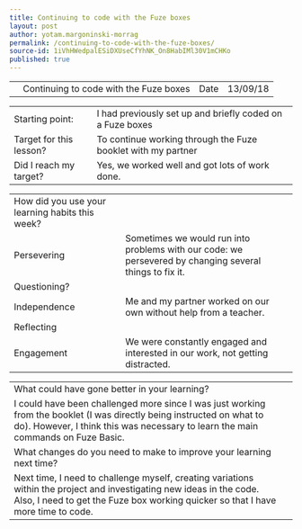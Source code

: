 ```yaml
---
title: Continuing to code with the Fuze boxes
layout: post
author: yotam.margoninski-morrag
permalink: /continuing-to-code-with-the-fuze-boxes/
source-id: 1iVhHWedpalESiDXUseCfYhNK_On8HabIMl30V1mCHKo
published: true
---
```

<table>
  <tr>
    <td></td>
    <td>Continuing to code with the Fuze boxes</td>
    <td>Date</td>
    <td>13/09/18</td>
  </tr>
</table>


<table>
  <tr>
    <td>Starting point:</td>
    <td>I had previously set up and briefly coded on a Fuze boxes</td>
  </tr>
  <tr>
    <td>Target for this lesson?</td>
    <td>To continue working through the Fuze booklet with my partner</td>
  </tr>
  <tr>
    <td>Did I reach my target? </td>
    <td>Yes, we worked well and got lots of work done.</td>
  </tr>
</table>


<table>
  <tr>
    <td>How did you use your learning habits this week?</td>
    <td></td>
  </tr>
  <tr>
    <td>Persevering</td>
    <td>Sometimes we would run into problems with our code: we persevered by changing several things to fix it.</td>
  </tr>
  <tr>
    <td>Questioning?</td>
    <td></td>
  </tr>
  <tr>
    <td>Independence</td>
    <td>Me and my partner worked on our own without help from a teacher.</td>
  </tr>
  <tr>
    <td>Reflecting</td>
    <td></td>
  </tr>
  <tr>
    <td>Engagement</td>
    <td>We were constantly engaged and interested in our work, not getting distracted.</td>
  </tr>
</table>


<table>
  <tr>
    <td>What could have gone better in your learning?</td>
    <td></td>
  </tr>
  <tr>
    <td>I could have been challenged more since I was just working from the booklet (I was directly being instructed on what to do). However, I think this was necessary to learn the main commands on Fuze Basic.</td>
    <td></td>
  </tr>
  <tr>
    <td>What changes do you need to make to improve your learning next time?</td>
    <td></td>
  </tr>
  <tr>
    <td>Next time, I need to challenge myself, creating variations within the project and investigating new ideas in the code. Also, I need to get the Fuze box working quicker so that I have more time to code.</td>
    <td></td>
  </tr>
</table>


